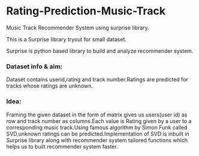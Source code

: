 # Rating-Prediction-Music-Track
Music Track Recommender System using surprise library.

This is a Surprise library tryout for small dataset.

Surprise is python based library to build and analyze recommender system.

### Dataset info & aim:
Dataset contains userid,rating and track number.Ratings are predicted for tracks whose ratings are unknown.

### Idea:
Framing the given dataset in the form of matrix gives us users(user id) as row and track number as columns.Each value is Rating given by a user to a corresponding music track.Using famous algorithm by Simon Funk called SVD,unknown ratings can be predicted.Implementation of SVD is inbuilt in Surprise library along with recommender system tailored functions which helps us to built recommender system faster. 
